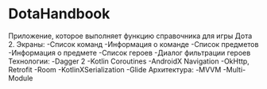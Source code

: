 # DotaHandbook
Приложение, которое выполняет функцию справочника для игры Дота 2. 
Экраны: 
-Список команд
-Информация о команде
-Список предметов
-Информация о предмете 
-Список героев
-Диалог фильтрации героев
Технологии:
-Dagger 2
-Kotlin Coroutines
-AndroidX Navigation
-OkHttp, Retrofit
-Room
-KotlinXSerialization
-Glide
Архитектура:
-MVVM
-Multi-Module

